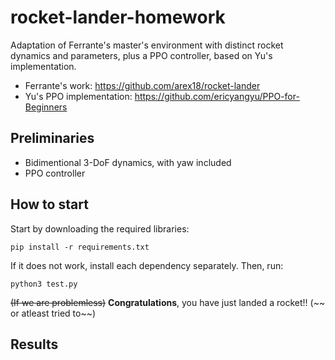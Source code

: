 # rocket-lander-homework
Adaptation of Ferrante's master's environment with distinct rocket dynamics and parameters, plus a PPO controller, based on Yu's implementation.

* Ferrante's work: https://github.com/arex18/rocket-lander
* Yu's PPO implementation: https://github.com/ericyangyu/PPO-for-Beginners

## Preliminaries

* Bidimentional 3-DoF dynamics, with yaw included
* PPO controller

## How to start

Start by downloading the required libraries:

```
pip install -r requirements.txt
```

If it does not work, install each dependency separately. Then, run:

```
python3 test.py
```

~~(If we are problemless)~~ **Congratulations**, you have just landed a rocket!! (~~ or atleast tried to~~)

## Results


